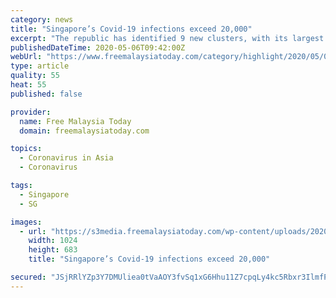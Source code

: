 ```yaml
---
category: news
title: "Singapore’s Covid-19 infections exceed 20,000"
excerpt: "The republic has identified 9 new clusters, with its largest dormitory cluster recording 2,525 confirmed cases."
publishedDateTime: 2020-05-06T09:42:00Z
webUrl: "https://www.freemalaysiatoday.com/category/highlight/2020/05/06/singapores-covid-19-infections-exceed-20000/"
type: article
quality: 55
heat: 55
published: false

provider:
  name: Free Malaysia Today
  domain: freemalaysiatoday.com

topics:
  - Coronavirus in Asia
  - Coronavirus

tags:
  - Singapore
  - SG

images:
  - url: "https://s3media.freemalaysiatoday.com/wp-content/uploads/2020/04/AP20101330112863.jpg"
    width: 1024
    height: 683
    title: "Singapore’s Covid-19 infections exceed 20,000"

secured: "JSjRRlYZp3Y7DMUliea0tVaAOY3fvSq1xG6Hhu11Z7cpqLy4kc5Rbxr3IlmfPpcrEj0CvaH0qrjDiQUYbWF8JbRQ95AyzZvcbkVnhvrExFRWgxXfXSL8T/bRVuR1tCMhbK2/Z37WRzHLp0ZwShXrVKZuuFAvt6UF3thVOrZPCdcPMgkV4Nj5AW2GwssCndzyBvt3J5Tkr18AWxugQHeSyDJ/5FWa2YAKdRBd2nn4oE/o/wgwIIUDki7uWULHLLC6eAOFOpTBfgTyHp3iGVYk5U6orJENjCpjP0v7aIjSdxC/hhwKE+wnQmzaIpXfZY4p;iOi/lZ3U3IkNhScjeMux1A=="
---
```


